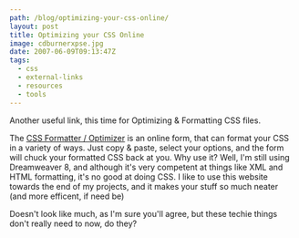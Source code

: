 ```yaml
---
path: /blog/optimizing-your-css-online/
layout: post
title: Optimizing your CSS Online
image: cdburnerxpse.jpg
date: 2007-06-09T09:13:47Z
tags:
  - css
  - external-links
  - resources
  - tools
---
```


Another useful link, this time for Optimizing & Formatting CSS files.

The [CSS Formatter / Optimizer](http://www.cdburnerxp.se/cssparse/css_optimiser.php 'Open this link in a new window.') is an online form, that can format your CSS in a variety of ways. Just copy & paste, select your options, and the form will chuck your formatted CSS back at you. Why use it? Well, I'm still using Dreamweaver 8, and although it's very competent at things like XML and HTML formatting, it's no good at doing CSS. I like to use this website towards the end of my projects, and it makes your stuff so much neater (and more efficent, if need be)

Doesn't look like much, as I'm sure you'll agree, but these techie things don't really need to now, do they?

[](http://www.psyked.co.uk/resources/optimizing-your-css-online.htm/cdburnerxpsejpg/ 'Open this link in a new window.')
